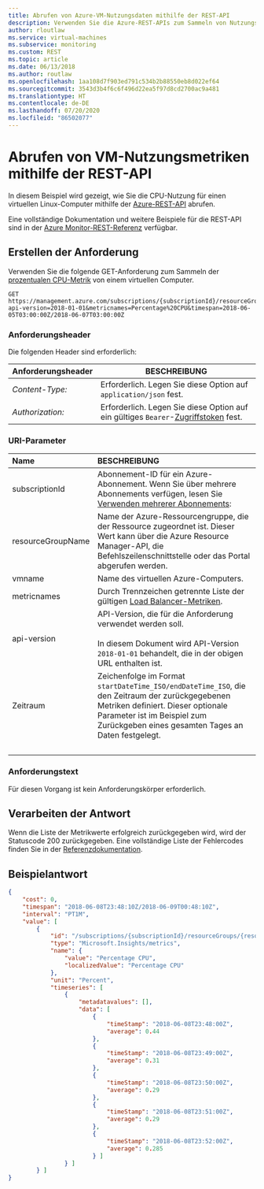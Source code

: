 ```yaml
---
title: Abrufen von Azure-VM-Nutzungsdaten mithilfe der REST-API
description: Verwenden Sie die Azure-REST-APIs zum Sammeln von Nutzungsmetriken für einen virtuellen Computer.
author: rloutlaw
ms.service: virtual-machines
ms.subservice: monitoring
ms.custom: REST
ms.topic: article
ms.date: 06/13/2018
ms.author: routlaw
ms.openlocfilehash: 1aa108d7f903ed791c534b2b88550eb8d022ef64
ms.sourcegitcommit: 3543d3b4f6c6f496d22ea5f97d8cd2700ac9a481
ms.translationtype: HT
ms.contentlocale: de-DE
ms.lasthandoff: 07/20/2020
ms.locfileid: "86502077"
---
```

# <a name="get-virtual-machine-usage-metrics-using-the-rest-api"></a>Abrufen von VM-Nutzungsmetriken mithilfe der REST-API

In diesem Beispiel wird gezeigt, wie Sie die CPU-Nutzung für einen virtuellen Linux-Computer mithilfe der [Azure-REST-API](/rest/api/azure/) abrufen.

Eine vollständige Dokumentation und weitere Beispiele für die REST-API sind in der [Azure Monitor-REST-Referenz](/rest/api/monitor) verfügbar. 

## <a name="build-the-request"></a>Erstellen der Anforderung

Verwenden Sie die folgende GET-Anforderung zum Sammeln der [prozentualen CPU-Metrik](../../azure-monitor/platform/metrics-supported.md#microsoftcomputevirtualmachines) von einem virtuellen Computer.

```http
GET https://management.azure.com/subscriptions/{subscriptionId}/resourceGroups/{resourceGroupName}/providers/Microsoft.Compute/virtualMachines/{vmname}/providers/microsoft.insights/metrics?api-version=2018-01-01&metricnames=Percentage%20CPU&timespan=2018-06-05T03:00:00Z/2018-06-07T03:00:00Z
```

### <a name="request-headers"></a>Anforderungsheader

Die folgenden Header sind erforderlich: 

|Anforderungsheader|BESCHREIBUNG|  
|--------------------|-----------------|  
|*Content-Type:*|Erforderlich. Legen Sie diese Option auf `application/json` fest.|  
|*Authorization:*|Erforderlich. Legen Sie diese Option auf ein gültiges `Bearer`-[Zugriffstoken](/rest/api/azure/#authorization-code-grant-interactive-clients) fest. |  

### <a name="uri-parameters"></a>URI-Parameter

| Name | BESCHREIBUNG |
| :--- | :---------- |
| subscriptionId | Abonnement-ID für ein Azure-Abonnement. Wenn Sie über mehrere Abonnements verfügen, lesen Sie [Verwenden mehrerer Abonnements](/cli/azure/manage-azure-subscriptions-azure-cli?view=azure-cli-latest): |
| resourceGroupName | Name der Azure-Ressourcengruppe, die der Ressource zugeordnet ist. Dieser Wert kann über die Azure Resource Manager-API, die Befehlszeilenschnittstelle oder das Portal abgerufen werden. |
| vmname | Name des virtuellen Azure-Computers. |
| metricnames | Durch Trennzeichen getrennte Liste der gültigen [Load Balancer-Metriken](../../load-balancer/load-balancer-standard-diagnostics.md). |
| api-version | API-Version, die für die Anforderung verwendet werden soll.<br /><br /> In diesem Dokument wird API-Version `2018-01-01` behandelt, die in der obigen URL enthalten ist.  |
| Zeitraum | Zeichenfolge im Format `startDateTime_ISO/endDateTime_ISO`, die den Zeitraum der zurückgegebenen Metriken definiert. Dieser optionale Parameter ist im Beispiel zum Zurückgeben eines gesamten Tages an Daten festgelegt. |
| &nbsp; | &nbsp; |

### <a name="request-body"></a>Anforderungstext

Für diesen Vorgang ist kein Anforderungskörper erforderlich.

## <a name="handle-the-response"></a>Verarbeiten der Antwort

Wenn die Liste der Metrikwerte erfolgreich zurückgegeben wird, wird der Statuscode 200 zurückgegeben. Eine vollständige Liste der Fehlercodes finden Sie in der [Referenzdokumentation](/rest/api/monitor/metrics/list#errorresponse).

## <a name="example-response"></a>Beispielantwort 

```json
{
    "cost": 0,
    "timespan": "2018-06-08T23:48:10Z/2018-06-09T00:48:10Z",
    "interval": "PT1M",
    "value": [
        {
            "id": "/subscriptions/{subscriptionId}/resourceGroups/{resourceGroupName}/providers/Microsoft.Compute/virtualMachines/{vmname}/providers/microsoft.insights/metrics?api-version=2018-01-01&metricnames=Percentage%20CPU",
            "type": "Microsoft.Insights/metrics",
            "name": {
                "value": "Percentage CPU",
                "localizedValue": "Percentage CPU"
            },
            "unit": "Percent",
            "timeseries": [
                {
                    "metadatavalues": [],
                    "data": [
                        {
                            "timeStamp": "2018-06-08T23:48:00Z",
                            "average": 0.44
                        },
                        {
                            "timeStamp": "2018-06-08T23:49:00Z",
                            "average": 0.31
                        },
                        {
                            "timeStamp": "2018-06-08T23:50:00Z",
                            "average": 0.29
                        },
                        {
                            "timeStamp": "2018-06-08T23:51:00Z",
                            "average": 0.29
                        },
                        {
                            "timeStamp": "2018-06-08T23:52:00Z",
                            "average": 0.285
                        } ]
                } ]
        } ]
}
```
